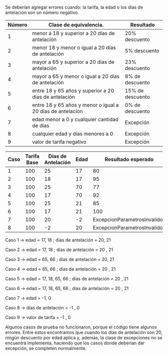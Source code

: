Se deberían agregar errores cuando: la tarifa, la edad o los días de antelación son un número negativo.

| Número | Clase de equivalencia. | Resultado |
|--------|-------|------|
| 1    | menor a 18 y superior a 20 días de antelación  |   20% descuento |
| 2    | menor 18 y menor o igual a 20 días de antelación    | 5% descuento   |
| 3     | mayor a 65 y superior a 20 días de antelación    | 23% descuento| 
| 4 | mayor a 65 y menor o igual a 20 días de antelación | 8% de descuento |
| 5 | entre 18 y 65 años y superior a 20 días de antelación | 15% de descuento |
| 6 | entre 18 y 65 años y menor o igual a 20 días de antelación | 0% de descuento |
| 7 | edad menor a 0 y cualquier cantidad de días | Excepción |
| 8 | cualquier edad y días menores a 0 | Excepción |
| 9 | valor de tarifa negativo | Excepción


| Caso | Tarifa Base | Días de Antelación  | Edad | Resultado esperado|
|--------|-------|------|-------|------|
| 1 | 100 | 25 | 17 | 80 |
| 2 | 100 | 18 | 17 | 95 |
| 3 | 100 | 25 | 70 | 77 |
| 4 | 100 | 17 | 70 | 92 |
| 5 | 100 | 25 | 21 | 85 |
| 6 | 100 | 17 | 21 | 100|
| 7 | 100 | 20 | -2 | ExcepcionParametrosInvalidos |
| 8 | 100 | -2 | 20 | ExcepcionParametrosInvalidos |

Caso 1 -> edad = 17, 18 ; días de antelación = 20, 21 

Caso 2 -> edad = 17, 18 ; días de antelación = 20 , 21 

Caso 3 -> edad = 65, 66 ; días de antelación = 20, 21

Caso 4 -> edad = 65, 66 ; días de antelación = 20 , 21

Caso 5 -> edad = 17, 18, 65, 66 ; días de antelación = 20 , 21 

Caso 6 -> edad = 17, 18, 65, 66 ; días de antelación = 20 , 21

Caso 7 -> edad = -1, 0 

Caso 8 -> días de antelación = -1 , 0 

Caso 9 -> valor de tarifa = -1 , 0


Algunos casos de prueba no funcionaron, porque el código tiene algunos errores. Entre estos encontramos que cuando los días de antelación son 20, ningún descuento por edad aplica y, además, la clase de excepciones no se encuentrá implementa, haciendo que los casos donde deberían dar excepción, se completen normalmente.
 

